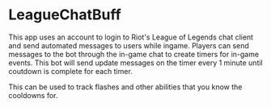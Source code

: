 # LeagueChatBuff

This app uses an account to login to Riot's League of Legends chat client and send automated messages to users while ingame.
Players can send messages to the bot through the in-game chat to create timers for in-game events. This bot will send update messages
on the timer every 1 minute until coutdown is complete for each timer. 

This can be used to track flashes and other abilities that you know the cooldowns for.

